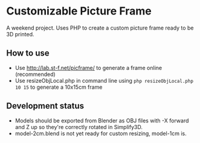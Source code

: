 Customizable Picture Frame
===

A weekend project. Uses PHP to create a custom picture frame ready to be 3D printed.

How to use
---
- Use http://lab.st-f.net/picframe/ to generate a frame online (recommended)
- Use resizeObjLocal.php in command line using ```php resizeObjLocal.php 10 15``` to generate a 10x15cm frame

Development status
---
- Models should be exported from Blender as OBJ files with -X forward and Z up so they're correctly rotated in Simplify3D.
- model-2cm.blend is not yet ready for custom resizing, model-1cm is.

